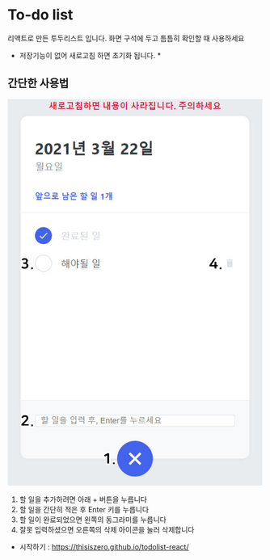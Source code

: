 # To-do list

리액트로 만든 투두리스트 입니다.
화면 구석에 두고 틈틈히 확인할 때 사용하세요

* 저장기능이 없어 새로고침 하면 초기화 됩니다. *

## 간단한 사용법

![그림으로 설명](/img/info.jpg)

1. 할 일을 추가하려면 아래 + 버튼을 누릅니다
2. 할 일을 간단히 적은 후 Enter 키를 누릅니다
3. 할 일이 완료되었으면 왼쪽의 동그라미를 누릅니다
4. 잘못 입력하셨으면 오른쪽의 삭제 아이콘을 눌러 삭제합니다

* 시작하기 : <https://thisiszero.github.io/todolist-react/>